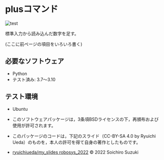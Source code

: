 # plusコマンド
![test](https://github.com/ryuichiueda/robosys2022/actions/workflows/test.yml/badge.svg)

標準入力から読み込んだ数字を足す。

(ここに前ページの項目をいろいろ書く)

## 必要なソフトウェア
* Python
 * テスト済み: 3.7～3.10

## テスト環境
* Ubuntu

* このソフトウェアパッケージは，3条項BSDライセンスの下，再頒布および使用が許可されます。
* このパッケージのコードは，下記のスライド（CC-BY-SA 4.0 by Ryuichi Ueda）のものを，本人の許可を得て自身の著作としたものです。
* [ryuichiueda/my_slides robosys_2022](https://github.com/ryuichiueda/my_slides/tree/master/robosys_2022)
© 2022 Soichiro Suzuki
